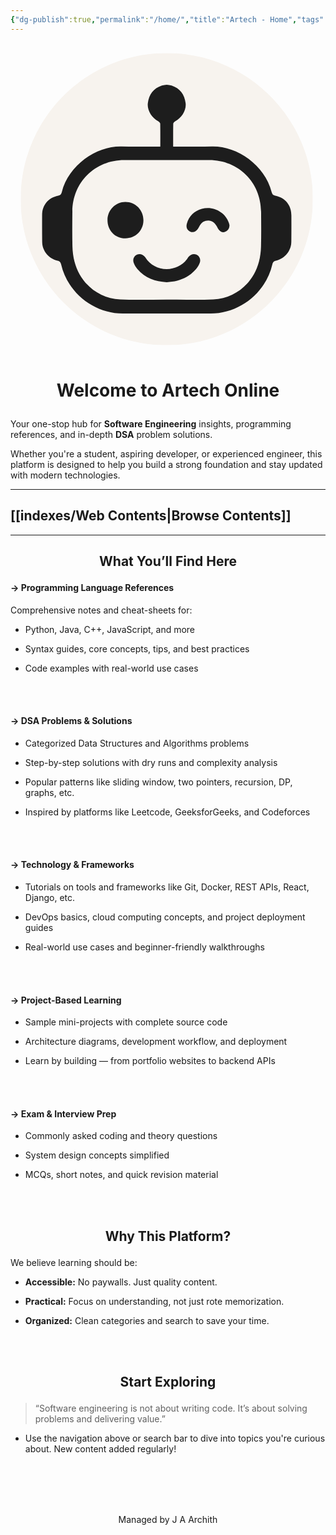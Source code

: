 ```yaml
---
{"dg-publish":true,"permalink":"/home/","title":"Artech - Home","tags":["gardenEntry"],"dgEnableSearch":true}
---
```


<svg xmlns="http://www.w3.org/2000/svg" xmlns:xlink="http://www.w3.org/1999/xlink" width="500" zoomAndPan="magnify" viewBox="0 0 375 374.999991" height="500" preserveAspectRatio="xMidYMid meet" version="1.2"><defs><clipPath id="e3865d53cb"><path d="M 12.175781 12.175781 L 362.824219 12.175781 L 362.824219 362.824219 L 12.175781 362.824219 Z M 12.175781 12.175781 "/></clipPath><clipPath id="b5c20363be"><path d="M 187.5 12.175781 C 90.671875 12.175781 12.175781 90.671875 12.175781 187.5 C 12.175781 284.328125 90.671875 362.824219 187.5 362.824219 C 284.328125 362.824219 362.824219 284.328125 362.824219 187.5 C 362.824219 90.671875 284.328125 12.175781 187.5 12.175781 Z M 187.5 12.175781 "/></clipPath><clipPath id="627fac763c"><path d="M 37.722656 50.078125 L 337.316406 50.078125 L 337.316406 324.882812 L 37.722656 324.882812 Z M 37.722656 50.078125 "/></clipPath></defs><g id="837e8cb54b"><g clip-rule="nonzero" clip-path="url(#e3865d53cb)"><g clip-rule="nonzero" clip-path="url(#b5c20363be)"><path style=" stroke:none;fill-rule:nonzero;fill:#f7f3ee;fill-opacity:1;" d="M 12.175781 12.175781 L 362.824219 12.175781 L 362.824219 362.824219 L 12.175781 362.824219 Z M 12.175781 12.175781 "/></g></g><path style=" stroke:none;fill-rule:nonzero;fill:#1d1d1d;fill-opacity:1;" d="M 262.792969 218.882812 C 262.683594 222.773438 261.160156 225.167969 257.984375 226.585938 C 254.71875 228.046875 252.203125 226.765625 250.136719 224.429688 C 248.957031 223.097656 248.21875 221.375 247.324219 219.800781 C 245.101562 215.882812 241.867188 213.140625 237.300781 213.171875 C 232.867188 213.199219 229.214844 215.285156 227.023438 219.410156 C 226.367188 220.648438 225.714844 221.898438 224.925781 223.050781 C 222.40625 226.742188 218.933594 227.988281 215.621094 226.46875 C 211.972656 224.792969 210.398438 221.308594 211.628906 216.960938 C 214.253906 207.6875 220.515625 201.882812 229.582031 199.175781 C 242.933594 195.1875 258.03125 203.144531 262.046875 216.085938 C 262.375 217.148438 262.621094 218.234375 262.792969 218.882812 Z M 262.792969 218.882812 "/><g clip-rule="nonzero" clip-path="url(#627fac763c)"><path style=" stroke:none;fill-rule:nonzero;fill:#1d1d1d;fill-opacity:1;" d="M 337.15625 207.238281 C 337.054688 194.714844 330.007812 185.90625 317.722656 183.289062 C 315.050781 182.71875 314.039062 181.558594 313.429688 179.179688 C 304.894531 145.71875 270.953125 123.652344 241.773438 124.363281 C 226.464844 124.738281 211.140625 124.429688 195.195312 124.429688 C 195.195312 114.875 195.121094 105.886719 195.296875 96.90625 C 195.316406 95.925781 196.585938 94.628906 197.601562 94.074219 C 205.734375 89.613281 211.207031 80.492188 210.144531 72.320312 C 208.800781 61.957031 203.398438 54.511719 193.304688 51.207031 C 191.367188 50.570312 189.410156 50.234375 187.480469 50.160156 C 185.546875 50.234375 183.59375 50.570312 181.652344 51.207031 C 171.558594 54.511719 166.160156 61.957031 164.8125 72.320312 C 163.75 80.492188 169.226562 89.613281 177.355469 94.074219 C 178.371094 94.628906 179.640625 95.925781 179.660156 96.90625 C 179.835938 105.886719 179.765625 114.875 179.765625 124.429688 C 163.816406 124.429688 148.492188 124.738281 133.183594 124.363281 C 104.003906 123.652344 70.066406 145.71875 61.527344 179.179688 C 60.917969 181.558594 59.910156 182.71875 57.234375 183.289062 C 44.949219 185.90625 37.902344 194.714844 37.800781 207.238281 C 37.71875 217.507812 37.753906 227.785156 37.886719 238.054688 C 38.027344 249.3125 45.324219 258.621094 56.3125 261.3125 C 59.058594 261.984375 60.144531 263.179688 60.765625 265.878906 C 68.578125 299.8125 99.957031 324.75 134.71875 324.761719 C 152.304688 324.769531 169.890625 324.792969 187.480469 324.792969 C 205.066406 324.792969 222.652344 324.769531 240.238281 324.761719 C 275 324.75 306.378906 299.8125 314.191406 265.878906 C 314.8125 263.179688 315.898438 261.984375 318.644531 261.3125 C 329.636719 258.621094 336.933594 249.3125 337.074219 238.054688 C 337.203125 227.785156 337.238281 217.507812 337.15625 207.238281 Z M 300.625 244.222656 C 300.46875 250.34375 299.691406 256.59375 298.148438 262.515625 C 291.414062 288.359375 269.984375 306.519531 243.355469 307.851562 C 224.773438 308.785156 206.109375 308.042969 187.480469 308.035156 C 168.851562 308.042969 150.183594 308.785156 131.601562 307.851562 C 104.972656 306.519531 83.542969 288.359375 76.808594 262.515625 C 75.265625 256.59375 74.492188 250.34375 74.332031 244.222656 C 73.976562 230.296875 74.136719 216.355469 74.246094 202.421875 C 74.515625 167.371094 101.375 140.703125 136.4375 140.660156 C 153.449219 140.636719 170.464844 140.628906 187.480469 140.628906 C 204.492188 140.628906 221.507812 140.636719 238.523438 140.660156 C 273.582031 140.703125 300.441406 167.371094 300.714844 202.421875 C 300.824219 216.355469 300.980469 230.296875 300.625 244.222656 Z M 300.625 244.222656 "/></g><path style=" stroke:none;fill-rule:nonzero;fill:#1d1d1d;fill-opacity:1;" d="M 223.125 254.148438 C 219.785156 252.695312 216.019531 253.824219 213.40625 257.0625 C 213.230469 257.28125 213.042969 257.496094 212.898438 257.734375 C 207.785156 266.261719 197.839844 271.234375 187.480469 271.488281 C 177.117188 271.234375 167.175781 266.261719 162.058594 257.734375 C 161.914062 257.496094 161.730469 257.28125 161.554688 257.0625 C 158.9375 253.824219 155.171875 252.695312 151.832031 254.148438 C 148.394531 255.644531 146.398438 259.515625 147.75 263.675781 C 148.671875 266.507812 150.355469 269.292969 152.332031 271.542969 C 161.65625 282.175781 173.734375 286.726562 187.480469 287.191406 C 201.222656 286.726562 213.300781 282.175781 222.628906 271.542969 C 224.601562 269.292969 226.289062 266.507812 227.207031 263.675781 C 228.5625 259.515625 226.566406 255.644531 223.125 254.148438 Z M 223.125 254.148438 "/><path style=" stroke:none;fill-rule:nonzero;fill:#1d1d1d;fill-opacity:1;" d="M 159.507812 213 C 159.621094 200.636719 150.097656 190.890625 137.851562 190.835938 C 126.238281 190.78125 116.476562 200.570312 116.398438 212.34375 C 116.316406 225.054688 125.378906 234.457031 137.777344 234.511719 C 149.957031 234.570312 159.394531 225.222656 159.507812 213 Z M 159.507812 213 "/></g></svg>


<h1 align="center">

Welcome to Artech Online

</h1>

Your one-stop hub for **Software Engineering** insights, programming references, and in-depth **DSA** problem solutions.

Whether you're a student, aspiring developer, or experienced engineer, this platform is designed to help you build a strong foundation and stay updated with modern technologies.


---

## [[indexes/Web Contents\|Browse Contents]]


---
 <h2 align="center">
 
 What You’ll Find Here

</h2>

#### -> **Programming Language References**

Comprehensive notes and cheat-sheets for:

- Python, Java, C++, JavaScript, and more
    
- Syntax guides, core concepts, tips, and best practices
    
- Code examples with real-world use cases

<br><br>

#### -> **DSA Problems & Solutions**

- Categorized Data Structures and Algorithms problems
    
- Step-by-step solutions with dry runs and complexity analysis
    
- Popular patterns like sliding window, two pointers, recursion, DP, graphs, etc.
    
- Inspired by platforms like Leetcode, GeeksforGeeks, and Codeforces

<br><br>

#### -> **Technology & Frameworks**

- Tutorials on tools and frameworks like Git, Docker, REST APIs, React, Django, etc.
    
- DevOps basics, cloud computing concepts, and project deployment guides
    
- Real-world use cases and beginner-friendly walkthroughs

<br><br>


#### -> **Project-Based Learning**

- Sample mini-projects with complete source code
    
- Architecture diagrams, development workflow, and deployment
    
- Learn by building — from portfolio websites to backend APIs

<br><br>

#### -> **Exam & Interview Prep**

- Commonly asked coding and theory questions
    
- System design concepts simplified
    
- MCQs, short notes, and quick revision material


<br><br>


<h2 align="center">

Why This Platform?

</h2>

We believe learning should be:

- **Accessible:** No paywalls. Just quality content.
    
- **Practical:** Focus on understanding, not just rote memorization.
    
- **Organized:** Clean categories and search to save your time.

<br><br>
<h2 align="center">

Start Exploring

</h2>

> “Software engineering is not about writing code. It’s about solving problems and delivering value.”

- Use the navigation above or search bar to dive into topics you're curious about. New content added regularly!

<br><br><br><br>
<center>
Managed by J A Archith
</center>

